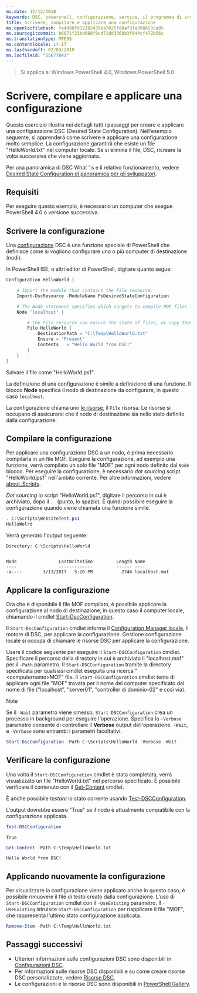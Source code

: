 ```yaml
---
ms.date: 12/12/2018
keywords: DSC, powershell, configurazione, service, il programma di installazione
title: Scrivere, compilare e applicare una configurazione
ms.openlocfilehash: fa4d98fd12202439ba7025fd8af3fa398653ca05
ms.sourcegitcommit: b6871f21bd666f9cd71dd336bb3f844cf472b56c
ms.translationtype: MTE95
ms.contentlocale: it-IT
ms.lasthandoff: 02/03/2019
ms.locfileid: "55677841"
---
```

> Si applica a: Windows PowerShell 4.0, Windows PowerShell 5.0

# <a name="write-compile-and-apply-a-configuration"></a>Scrivere, compilare e applicare una configurazione

Questo esercizio illustra nei dettagli tutti i passaggi per creare e applicare una configurazione DSC (Desired State Configuration).
Nell'esempio seguente, si apprenderà come scrivere e applicare una configurazione molto semplice. La configurazione garantirà che esiste un file "HelloWorld.txt" nel computer locale. Se si elimina il file, DSC, ricreare la volta successiva che viene aggiornata.

Per una panoramica di DSC What ' s e il relativo funzionamento, vedere [Desired State Configuration di panoramica per gli sviluppatori](../overview/overview.md).

## <a name="requirements"></a>Requisiti

Per eseguire questo esempio, è necessario un computer che esegue PowerShell 4.0 o versione successiva.

## <a name="write-the-configuration"></a>Scrivere la configurazione

Una [configurazione](configurations.md) DSC è una funzione speciale di PowerShell che definisce come si vogliono configurare uno o più computer di destinazione (nodi).

In PowerShell ISE, o altri editor di PowerShell, digitare quanto segue:

```powershell
Configuration HelloWorld {

    # Import the module that contains the File resource.
    Import-DscResource -ModuleName PsDesiredStateConfiguration

    # The Node statement specifies which targets to compile MOF files for, when this configuration is executed.
    Node 'localhost' {

        # The File resource can ensure the state of files, or copy them from a source to a destination with persistent updates.
        File HelloWorld {
            DestinationPath = "C:\Temp\HelloWorld.txt"
            Ensure = "Present"
            Contents   = "Hello World from DSC!"
        }
    }
}
```

Salvare il file come "HelloWorld.ps1".

La definizione di una configurazione è simile a definizione di una funzione. Il blocco **Node** specifica il nodo di destinazione da configurare, in questo caso `localhost`.

La configurazione chiama uno [le risorse](../resources/resources.md), il `File` risorsa. Le risorse si occupano di assicurarsi che il nodo di destinazione sia nello stato definito dalla configurazione.

## <a name="compile-the-configuration"></a>Compilare la configurazione

Per applicare una configurazione DSC a un nodo, è prima necessario compilarla in un file MOF.
Eseguire la configurazione, ad esempio una funzione, verrà compilato un solo file "MOF" per ogni nodo definito dal `Node` blocco.
Per eseguire la configurazione, è necessario *dot sourcing* script "HelloWorld.ps1" nell'ambito corrente.
Per altre informazioni, vedere [about_Scripts](/powershell/module/microsoft.powershell.core/about/about_scripts?view=powershell-6#script-scope-and-dot-sourcing).

*Dot sourcing* lo script "HelloWorld.ps1", digitare il percorso in cui è archiviato, dopo il `. ` (punto, lo spazio). È quindi possibile eseguire la configurazione quando viene chiamata una funzione simile.

```powershell
. C:\Scripts\WebsiteTest.ps1
HelloWolrd
```

Verrà generato l'output seguente:

```output
Directory: C:\Scripts\HelloWorld


Mode                LastWriteTime         Length Name
----                -------------         ------ ----
-a----        3/13/2017   5:20 PM           2746 localhost.mof
```

## <a name="apply-the-configuration"></a>Applicare la configurazione

Ora che è disponibile il file MOF compilato, è possibile applicare la configurazione al nodo di destinazione, in questo caso il computer locale, chiamando il cmdlet [Start-DscConfiguration](/powershell/module/psdesiredstateconfiguration/start-dscconfiguration).

Il `Start-DscConfiguration` cmdlet informa il [Configuration Manager locale](../managing-nodes/metaConfig.md), il motore di DSC, per applicare la configurazione.
Gestione configurazione locale si occupa di chiamare le risorse DSC per applicare la configurazione.

Usare il codice seguente per eseguire il `Start-DSCConfiguration` cmdlet. Specificare il percorso della directory in cui è archiviato il "localhost.mof" per il `-Path` parametro. Il `Start-DSCConfiguration` tramite la directory specificata per qualsiasi cmdlet eseguita una ricerca "\<computername\>MOF" file. Il `Start-DSCConfiguration` cmdlet tenta di applicare ogni file "MOF" trovata per il nome del computer specificato dal nome di file ("localhost", "server01", "controller di dominio-02" e così via).

> [!NOTE]
> Se il `-Wait` parametro viene omesso, `Start-DSCConfiguration` crea un processo in background per eseguire l'operazione. Specifica la `-Verbose` parametro consente di controllare il **Verbose** output dell'operazione. `-Wait`, e `-Verbose` sono entrambi i parametri facoltativi.

```powershell
Start-DscConfiguration -Path C:\Scripts\HelloWorld -Verbose -Wait
```

## <a name="test-the-configuration"></a>Verificare la configurazione

Una volta il `Start-DSCConfiguration` cmdlet è stata completata, verrà visualizzato un file "HelloWorld.txt" nel percorso specificato. È possibile verificare il contenuto con il [Get-Content](/powershell/module/microsoft.powershell.management/get-content) cmdlet.

È anche possibile *testare* lo stato corrente usando [Test-DSCConfiguration](/powershell/module/psdesiredstateconfiguration/Test-DSCConfiguration).

L'output dovrebbe essere "True" se il nodo è attualmente compatibile con la configurazione applicata.

```powershell
Test-DSCConfiguration
```

```output
True
```

```powershell
Get-Content -Path C:\Temp\HelloWorld.txt
```

```output
Hello World from DSC!
```

## <a name="re-applying-the-configuration"></a>Applicando nuovamente la configurazione

Per visualizzare la configurazione viene applicato anche in questo caso, è possibile rimuovere il file di testo creato dalla configurazione. L'uso di `Start-DSCConfiguration` cmdlet con il `-UseExisting` parametro. Il `-UseExisting` istruisce `Start-DSCConfiguration` per riapplicare il file "MOF", che rappresenta l'ultimo stato configurazione applicata.

```powershell
Remove-Item -Path C:\Temp\HelloWorld.txt
```

## <a name="next-steps"></a>Passaggi successivi

- Ulteriori informazioni sulle configurazioni DSC sono disponibili in [Configurazioni DSC](configurations.md).
- Per informazioni sulle risorse DSC disponibili e su come creare risorse DSC personalizzate, vedere [Risorse DSC](../resources/resources.md).
- Le configurazioni e le risorse DSC sono disponibili in [PowerShell Gallery](https://www.powershellgallery.com/).
